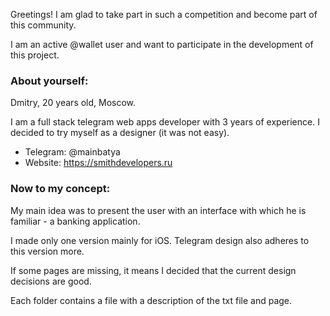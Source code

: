 Greetings! I am glad to take part in such a competition and become part of this community.

I am an active @wallet user and want to participate in the development of this project.

### About yourself:

Dmitry, 20 years old, Moscow.

I am a full stack telegram web apps developer with 3 years of experience. I decided to try myself as a designer (it was not easy).

* Telegram: @mainbatya
* Website: https://smithdevelopers.ru

### Now to my concept:

My main idea was to present the user with an interface with which he is familiar - a banking application.

I made only one version mainly for iOS. Telegram design also adheres to this version more.

If some pages are missing, it means I decided that the current design decisions are good.

Each folder contains a file with a description of the txt file and page.
